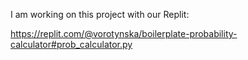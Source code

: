 

I am working on this project with our Replit:

https://replit.com/@vorotynska/boilerplate-probability-calculator#prob_calculator.py